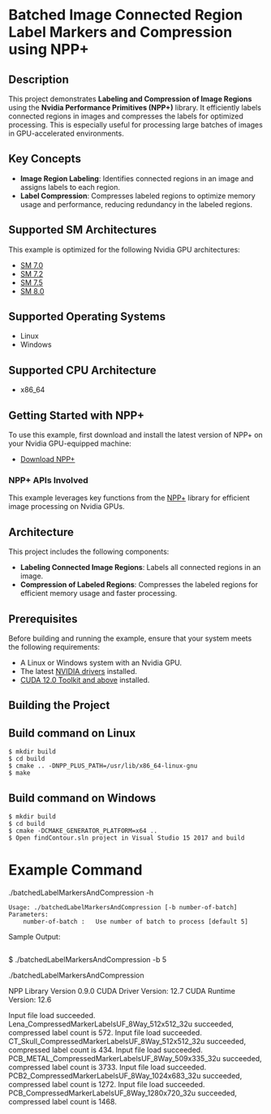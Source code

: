 # Batched Image Connected Region Label Markers and Compression using NPP+

## Description

This project demonstrates **Labeling and Compression of Image Regions** using the **Nvidia Performance Primitives (NPP+)** library. It efficiently labels connected regions in images and compresses the labels for optimized processing. This is especially useful for processing large batches of images in GPU-accelerated environments.

## Key Concepts

- **Image Region Labeling**: Identifies connected regions in an image and assigns labels to each region.
- **Label Compression**: Compresses labeled regions to optimize memory usage and performance, reducing redundancy in the labeled regions.
  
## Supported SM Architectures

This example is optimized for the following Nvidia GPU architectures:

- [SM 7.0](https://developer.nvidia.com/cuda-gpus)
- [SM 7.2](https://developer.nvidia.com/cuda-gpus)
- [SM 7.5](https://developer.nvidia.com/cuda-gpus)
- [SM 8.0](https://developer.nvidia.com/cuda-gpus)

## Supported Operating Systems

- Linux
- Windows

## Supported CPU Architecture

- x86_64

## Getting Started with NPP+

To use this example, first download and install the latest version of NPP+ on your Nvidia GPU-equipped machine:

- [Download NPP+](https://developer.nvidia.com/nppplus-downloads)

### NPP+ APIs Involved

This example leverages key functions from the [NPP+](https://docs.nvidia.com/cuda/nppplus/introduction.html) library for efficient image processing on Nvidia GPUs.

## Architecture

This project includes the following components:

- **Labeling Connected Image Regions**: Labels all connected regions in an image.
- **Compression of Labeled Regions**: Compresses the labeled regions for efficient memory usage and faster processing.

## Prerequisites

Before building and running the example, ensure that your system meets the following requirements:

- A Linux or Windows system with an Nvidia GPU.
- The latest [NVIDIA drivers](https://www.nvidia.com/Download/index.aspx) installed.
- [CUDA 12.0 Toolkit and above](https://developer.nvidia.com/cuda-downloads) installed.

## Building the Project

## Build command on Linux
```
$ mkdir build
$ cd build
$ cmake .. -DNPP_PLUS_PATH=/usr/lib/x86_64-linux-gnu 
$ make
```

## Build command on Windows
```
$ mkdir build
$ cd build
$ cmake -DCMAKE_GENERATOR_PLATFORM=x64 ..
$ Open findContour.sln project in Visual Studio 15 2017 and build
```


# Example Command
./batchedLabelMarkersAndCompression -h
```
Usage: ./batchedLabelMarkersAndCompression [-b number-of-batch]
Parameters: 
	number-of-batch	:	Use number of batch to process [default 5]

```
Sample Output:
```
```
$  ./batchedLabelMarkersAndCompression -b 5

./batchedLabelMarkersAndCompression 

NPP Library Version 0.9.0
CUDA Driver  Version: 12.7
CUDA Runtime Version: 12.6

Input file load succeeded.
Lena_CompressedMarkerLabelsUF_8Way_512x512_32u succeeded, compressed label count is 572.
Input file load succeeded.
CT_Skull_CompressedMarkerLabelsUF_8Way_512x512_32u succeeded, compressed label count is 434.
Input file load succeeded.
PCB_METAL_CompressedMarkerLabelsUF_8Way_509x335_32u succeeded, compressed label count is 3733.
Input file load succeeded.
PCB2_CompressedMarkerLabelsUF_8Way_1024x683_32u succeeded, compressed label count is 1272.
Input file load succeeded.
PCB_CompressedMarkerLabelsUF_8Way_1280x720_32u succeeded, compressed label count is 1468.



```

